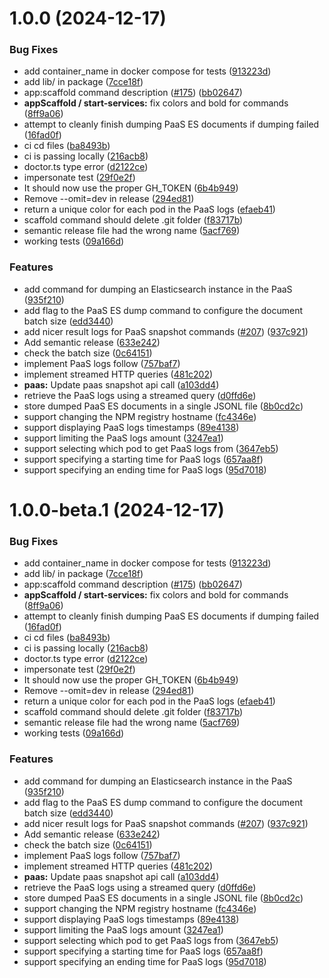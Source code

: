 # 1.0.0 (2024-12-17)


### Bug Fixes

* add container_name in docker compose for tests ([913223d](https://github.com/kuzzleio/kourou/commit/913223d4adef23c456e11d750c418b77093a8e90))
* add lib/ in package ([7cce18f](https://github.com/kuzzleio/kourou/commit/7cce18f65326ccd4643431f08e3de70bea84dfe5))
* app:scaffold command description ([#175](https://github.com/kuzzleio/kourou/issues/175)) ([bb02647](https://github.com/kuzzleio/kourou/commit/bb0264794cc5fc627ed358fb4d19bab765d22416))
* **appScaffold / start-services:** fix colors and bold for commands ([8ff9a06](https://github.com/kuzzleio/kourou/commit/8ff9a060a1184450bd79d02b8757d595d00c9b88))
* attempt to cleanly finish dumping PaaS ES documents if dumping failed ([16fad0f](https://github.com/kuzzleio/kourou/commit/16fad0f479dc05ae622d29b923ecf38b4ceaffd9))
* ci cd files ([ba8493b](https://github.com/kuzzleio/kourou/commit/ba8493be80aa21436abc3508720d0040aedb4209))
* ci is passing locally ([216acb8](https://github.com/kuzzleio/kourou/commit/216acb87d581aaadbf47c71942e4d275a41db280))
* doctor.ts type error ([d2122ce](https://github.com/kuzzleio/kourou/commit/d2122ce6aa0eab2e780843a0287f106b3fba3b07))
* impersonate test ([29f0e2f](https://github.com/kuzzleio/kourou/commit/29f0e2f78d08d29cd11c2b57db1f0da1de41eff9))
* It should now use the proper GH_TOKEN ([6b4b949](https://github.com/kuzzleio/kourou/commit/6b4b949b7f1c4e5564174bc9cc5d505c850c16ed))
* Remove --omit=dev in release ([294ed81](https://github.com/kuzzleio/kourou/commit/294ed81b2f9d11cbbd6716823c2b69d2924f5acd))
* return a unique color for each pod in the PaaS logs ([efaeb41](https://github.com/kuzzleio/kourou/commit/efaeb41a56a5347c06bead6413acb97cd4f5cedd))
* scaffold command should delete .git folder ([f83717b](https://github.com/kuzzleio/kourou/commit/f83717bb7c7be8ff6fe481127af1d563b12806ac))
* semantic release file had the wrong name ([5acf769](https://github.com/kuzzleio/kourou/commit/5acf769ff8daf0d3d775aa61379594fcd4d40c49))
* working tests ([09a166d](https://github.com/kuzzleio/kourou/commit/09a166d34bee56023badcd0e2feda0a6e64ad1b8))


### Features

* add command for dumping an Elasticsearch instance in the PaaS ([935f210](https://github.com/kuzzleio/kourou/commit/935f21006681fe62481ebf01bfafed57f87e9b5d))
* add flag to the PaaS ES dump command to configure the document batch size ([edd3440](https://github.com/kuzzleio/kourou/commit/edd34404bc0aa9571a411604fbe14c40e9cf65b4))
* add nicer result logs for PaaS snapshot commands ([#207](https://github.com/kuzzleio/kourou/issues/207)) ([937c921](https://github.com/kuzzleio/kourou/commit/937c921929c4f4d0add02c75547900ccec9f210e))
* Add semantic release ([633e242](https://github.com/kuzzleio/kourou/commit/633e242d2bbf1c5e136dd7412c89325742e3e1e8))
* check the batch size ([0c64151](https://github.com/kuzzleio/kourou/commit/0c64151bd6b46abaa9ae73fd26704aee5061dfc2))
* implement PaaS logs follow ([757baf7](https://github.com/kuzzleio/kourou/commit/757baf7eddd9554155b97f1e6d72233116aca133))
* implement streamed HTTP queries ([481c202](https://github.com/kuzzleio/kourou/commit/481c20239d20dd5934982f0fb638d259a63786c1))
* **paas:** Update paas snapshot api call ([a103dd4](https://github.com/kuzzleio/kourou/commit/a103dd4215b5a1c5a62ed31c5e036d0beba293cf))
* retrieve the PaaS logs using a streamed query ([d0ffd6e](https://github.com/kuzzleio/kourou/commit/d0ffd6ebe983e46e4e18e03fd3cdddbf4cd86949))
* store dumped PaaS ES documents in a single JSONL file ([8b0cd2c](https://github.com/kuzzleio/kourou/commit/8b0cd2ce18c75f7c6db0737a5d7c2892721c0e42))
* support changing the NPM registry hostname ([fc4346e](https://github.com/kuzzleio/kourou/commit/fc4346e03a5f5ba603ad43ad0209e92552f2c24e))
* support displaying PaaS logs timestamps ([89e4138](https://github.com/kuzzleio/kourou/commit/89e4138ad2458570c1d5c77ee3588b41798122e5))
* support limiting the PaaS logs amount ([3247ea1](https://github.com/kuzzleio/kourou/commit/3247ea117a5bfa3a5ca38f14a608d46855ebe7a4))
* support selecting which pod to get PaaS logs from ([3647eb5](https://github.com/kuzzleio/kourou/commit/3647eb52717020eee330841251cf750a2d687c5a))
* support specifying a starting time for PaaS logs ([657aa8f](https://github.com/kuzzleio/kourou/commit/657aa8fd16af78a850606660ca07c83be6fab292))
* support specifying an ending time for PaaS logs ([95d7018](https://github.com/kuzzleio/kourou/commit/95d7018d67f66eb3980e6d932b5b80484929afd2))

# 1.0.0-beta.1 (2024-12-17)


### Bug Fixes

* add container_name in docker compose for tests ([913223d](https://github.com/kuzzleio/kourou/commit/913223d4adef23c456e11d750c418b77093a8e90))
* add lib/ in package ([7cce18f](https://github.com/kuzzleio/kourou/commit/7cce18f65326ccd4643431f08e3de70bea84dfe5))
* app:scaffold command description ([#175](https://github.com/kuzzleio/kourou/issues/175)) ([bb02647](https://github.com/kuzzleio/kourou/commit/bb0264794cc5fc627ed358fb4d19bab765d22416))
* **appScaffold / start-services:** fix colors and bold for commands ([8ff9a06](https://github.com/kuzzleio/kourou/commit/8ff9a060a1184450bd79d02b8757d595d00c9b88))
* attempt to cleanly finish dumping PaaS ES documents if dumping failed ([16fad0f](https://github.com/kuzzleio/kourou/commit/16fad0f479dc05ae622d29b923ecf38b4ceaffd9))
* ci cd files ([ba8493b](https://github.com/kuzzleio/kourou/commit/ba8493be80aa21436abc3508720d0040aedb4209))
* ci is passing locally ([216acb8](https://github.com/kuzzleio/kourou/commit/216acb87d581aaadbf47c71942e4d275a41db280))
* doctor.ts type error ([d2122ce](https://github.com/kuzzleio/kourou/commit/d2122ce6aa0eab2e780843a0287f106b3fba3b07))
* impersonate test ([29f0e2f](https://github.com/kuzzleio/kourou/commit/29f0e2f78d08d29cd11c2b57db1f0da1de41eff9))
* It should now use the proper GH_TOKEN ([6b4b949](https://github.com/kuzzleio/kourou/commit/6b4b949b7f1c4e5564174bc9cc5d505c850c16ed))
* Remove --omit=dev in release ([294ed81](https://github.com/kuzzleio/kourou/commit/294ed81b2f9d11cbbd6716823c2b69d2924f5acd))
* return a unique color for each pod in the PaaS logs ([efaeb41](https://github.com/kuzzleio/kourou/commit/efaeb41a56a5347c06bead6413acb97cd4f5cedd))
* scaffold command should delete .git folder ([f83717b](https://github.com/kuzzleio/kourou/commit/f83717bb7c7be8ff6fe481127af1d563b12806ac))
* semantic release file had the wrong name ([5acf769](https://github.com/kuzzleio/kourou/commit/5acf769ff8daf0d3d775aa61379594fcd4d40c49))
* working tests ([09a166d](https://github.com/kuzzleio/kourou/commit/09a166d34bee56023badcd0e2feda0a6e64ad1b8))


### Features

* add command for dumping an Elasticsearch instance in the PaaS ([935f210](https://github.com/kuzzleio/kourou/commit/935f21006681fe62481ebf01bfafed57f87e9b5d))
* add flag to the PaaS ES dump command to configure the document batch size ([edd3440](https://github.com/kuzzleio/kourou/commit/edd34404bc0aa9571a411604fbe14c40e9cf65b4))
* add nicer result logs for PaaS snapshot commands ([#207](https://github.com/kuzzleio/kourou/issues/207)) ([937c921](https://github.com/kuzzleio/kourou/commit/937c921929c4f4d0add02c75547900ccec9f210e))
* Add semantic release ([633e242](https://github.com/kuzzleio/kourou/commit/633e242d2bbf1c5e136dd7412c89325742e3e1e8))
* check the batch size ([0c64151](https://github.com/kuzzleio/kourou/commit/0c64151bd6b46abaa9ae73fd26704aee5061dfc2))
* implement PaaS logs follow ([757baf7](https://github.com/kuzzleio/kourou/commit/757baf7eddd9554155b97f1e6d72233116aca133))
* implement streamed HTTP queries ([481c202](https://github.com/kuzzleio/kourou/commit/481c20239d20dd5934982f0fb638d259a63786c1))
* **paas:** Update paas snapshot api call ([a103dd4](https://github.com/kuzzleio/kourou/commit/a103dd4215b5a1c5a62ed31c5e036d0beba293cf))
* retrieve the PaaS logs using a streamed query ([d0ffd6e](https://github.com/kuzzleio/kourou/commit/d0ffd6ebe983e46e4e18e03fd3cdddbf4cd86949))
* store dumped PaaS ES documents in a single JSONL file ([8b0cd2c](https://github.com/kuzzleio/kourou/commit/8b0cd2ce18c75f7c6db0737a5d7c2892721c0e42))
* support changing the NPM registry hostname ([fc4346e](https://github.com/kuzzleio/kourou/commit/fc4346e03a5f5ba603ad43ad0209e92552f2c24e))
* support displaying PaaS logs timestamps ([89e4138](https://github.com/kuzzleio/kourou/commit/89e4138ad2458570c1d5c77ee3588b41798122e5))
* support limiting the PaaS logs amount ([3247ea1](https://github.com/kuzzleio/kourou/commit/3247ea117a5bfa3a5ca38f14a608d46855ebe7a4))
* support selecting which pod to get PaaS logs from ([3647eb5](https://github.com/kuzzleio/kourou/commit/3647eb52717020eee330841251cf750a2d687c5a))
* support specifying a starting time for PaaS logs ([657aa8f](https://github.com/kuzzleio/kourou/commit/657aa8fd16af78a850606660ca07c83be6fab292))
* support specifying an ending time for PaaS logs ([95d7018](https://github.com/kuzzleio/kourou/commit/95d7018d67f66eb3980e6d932b5b80484929afd2))
